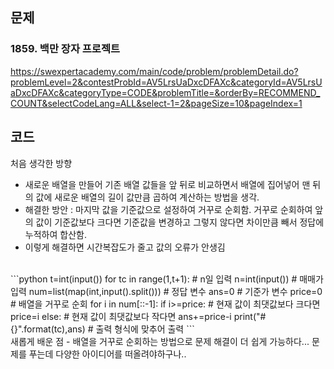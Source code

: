## 문제
### 1859. 백만 장자 프로젝트
https://swexpertacademy.com/main/code/problem/problemDetail.do?problemLevel=2&contestProbId=AV5LrsUaDxcDFAXc&categoryId=AV5LrsUaDxcDFAXc&categoryType=CODE&problemTitle=&orderBy=RECOMMEND_COUNT&selectCodeLang=ALL&select-1=2&pageSize=10&pageIndex=1
<br>
## 코드
처음 생각한 방향
- 새로운 배열을 만들어 기존 배열 값들을 앞 뒤로 비교하면서 배열에 집어넣어 맨 뒤의 값에 새로운 배열의 길이 값만큼 곱하여 계산하는 방법을 생각.
- 해결한 방안 : 마지막 값을 기준값으로 설정하여 거꾸로 순회함. 거꾸로 순회하여 앞의 값이 기준값보다 크다면 기준값을 변경하고 그렇지 않다면 차이만큼 빼서 정답에 누적하여 합산함.
- 이렇게 해결하면 시간복잡도가 줄고 값의 오류가 안생김
 <br>
```python
t=int(input())
for tc in range(1,t+1):
    # n일 입력
    n=int(input())
    # 매매가 입력
    num=list(map(int,input().split()))
    # 정답 변수
    ans=0
    # 기준가 변수
    price=0
    # 배열을 거꾸로 순회
    for i in num[::-1]:
        if i>=price: # 현재 값이 최댓값보다 크다면
            price=i
        else: # 현재 값이 최댓값보다 작다면
            ans+=price-i
    print("#{}".format(tc),ans) # 출력 형식에 맞추어 출력
```
<br>
새롭게 배운 점
- 배열을 거꾸로 순회하는 방법으로 문제 해결이 더 쉽게 가능하다... 문제를 푸는데 다양한 아이디어를 떠올려야하구나..
